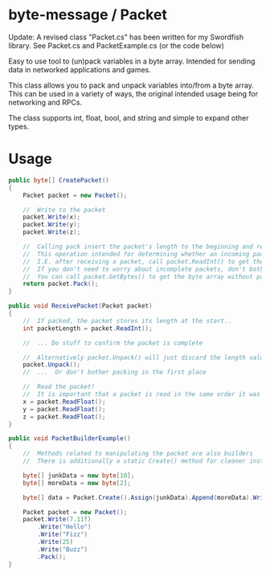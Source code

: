 # byte-message / Packet
Update: A revised class "Packet.cs" has been written for my Swordfish library. See Packet.cs and PacketExample.cs (or the code below)

Easy to use tool to (un)pack variables in a byte array. Intended for sending data in networked applications and games.

This class allows you to pack and unpack variables into/from a byte array.
This can be used in a variety of ways, the original intended usage being for networking and RPCs.

The class supports int, float, bool, and string and simple to expand other types.

# Usage
```csharp
public byte[] CreatePacket()
{
    Packet packet = new Packet();

    //	Write to the packet
    packet.Write(x);
    packet.Write(y);
    packet.Write(z);

    //	Calling pack insert the packet's length to the beginning and return a byte array
    //	This operation intended for determining whether an incoming packet is complete.
    //	I.E. after receiving a packet, call packet.ReadInt() to get the packet's length
    //	If you don't need to worry about incomplete packets, don't bother calling Pack()
    //  You can call packet.GetBytes() to get the byte array without packing
    return packet.Pack();
}

public void ReceivePacket(Packet packet)
{
    //	If packed, the packet stores its length at the start..
    int packetLength = packet.ReadInt();

    //	...	Do stuff to confirm the packet is complete

    //	Alternatively packet.Unpack() will just discard the length value
    packet.Unpack();
    //	...	 Or don't bother packing in the first place

    //	Read the packet!
    //	It is important that a packet is read in the same order it was written
    x = packet.ReadFloat();
    y = packet.ReadFloat();
    z = packet.ReadFloat();
}

public void PacketBuilderExample()
{
    //  Methods related to manipulating the packet are also builders
    //  There is additionally a static Create() method for cleaner instantiation

    byte[] junkData = new byte[10];
    byte[] moreData = new byte[2];

    byte[] data = Packet.Create().Assign(junkData).Append(moreData).Write(true).Write(24).Write(25);

    Packet packet = new Packet();
    packet.Write(7.11f)
        .Write("Hello")
        .Write("Fizz")
        .Write(25)
        .Write("Buzz")
        .Pack();
}
```
